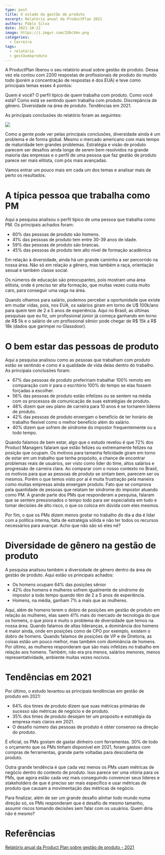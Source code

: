 ```yaml
---
type: post
title: O estado da gestão de produto
excerpt: Relatório anual da ProductPlan 2021
authors: Pablo Silva
date: 2021-10-22
image: https://i.imgur.com/2UbcVmv.png
categories:
  - Carreira
tags:
  - relatório
  - gestãodeproduto
---
```


A ProductPlan liberou o seu relatório anual sobre gestão de produto. Dessa vez ela contou com 2200 respostas de profissionais de produto do mundo todo (porém a concentração de respostas é dos EUA) e teve como principais temas esses 4 pontos:

Quem é você? O perfil típico de quem trabalha com produto.
Como você está? Como está se sentindo quem trabalha com produto.
Discrepância de gênero. Diversidade na área de produto.
Tendências em 2021.


As principais conclusões do relatório foram as seguintes:

![](/images/posts/o-estado-da-gestao-de-produto-1.png)

Como a gente pode ver pelas principais conclusões, diversidade ainda é um problema e de forma global. Mesmo o mercado americano com mais tempo de maturidade tem grandes problemas. Estratégia e visão de produto parecem ser desafios ainda longe de serem bem resolvidos na grande maioria das empresas e o perfil de uma pessoa que faz gestão de produto parece ser mais elitista, com pós mais avançadas.

Vamos entrar um pouco mais em cada um dos temas e analisar mais de perto os resultados.

# A típica pessoa que trabalha como PM

Aqui a pesquisa analisou o perfil típico de uma pessoa que trabalha como PM. Os principais achados foram:

* 60% das pessoas de produto são homens.
* 41% das pessoas de produto tem entre 30-39 anos de idade.
* 59% das pessoas de produto são brancas.
* 45% das pessoas de produto tem alto nível de formação acadêmica

Em relação à diversidade, ainda há um grande caminho a ser percorrido na nossa área. Não só em relação a gênero, mas também a raça, orientação sexual e também classe social.

Os números de educação são preocupantes, pois mostram uma área elitista, onde é preciso ter alta formação, que muitas vezes custa muito caro, para conseguir uma vaga na área.

Quando olhamos para salário, podemos perceber a oportunidade que existe em mudar vidas, pois, nos EUA, os salários giram em torno de U$ 100k/ano para quem tem de 2 a 5 anos de experiência. Aqui no Brasil, as últimas pesquisas que eu fiz, um profissional júnior já começa ganhando em torno de R$ 5k e o salário de um profissional sênior pode chegar de R$ 15k a R$ 18k (dados que garimpei no Glassdoor).

# O bem estar das pessoas de produto

Aqui a pesquisa analisou como as pessoas que trabalham com produto estão se sentindo e como é a qualidade de vida delas dentro do trabalho. As principais conclusões foram:

* 67% das pessoas de produto prefeririam trabalhar 100% remoto em comparação com ir para o escritório 100% do tempo se elas fossem forçadas a escolher.
* 56% das pessoas de produto estão infelizes ou se sentem na média com os processos de comunicação de suas estratégias de produto.
* 48% dizem que seu plano de carreira para 10 anos é se tornarem líderes de produto.
* 42% das pessoas de produto enxergam o benefício de ter horário de trabalho flexível como o melhor benefício além do salário.
* 40% dizem que sofrem de síndrome do impostor frequentemente ou a todo tempo.

Quando falamos de bem estar, algo que o estudo revelou é que 72% dos Product Managers falaram que estão felizes ou extremamente felizes na posição que ocupam. Os motivos para tamanha felicidade giram em torno de estar em um trabalho que tenha propósito, a chance de encontrar problemas reais de usuários, ser visto como líder do time, altos salários e progressão de carreira clara.
Ao comparar com o nosso contexto no Brasil, os motivos para que as pessoas de produto se sintam bem, parecem ser os mesmos. Porém o que temos visto por aí é muita frustração pela maneira como muitas empresas ainda enxergam produto. Fato que se comprova pela quantidade de pessoas que relatam ter síndrome do impostor atuando como PM. A grande parte dos PMs que responderam a pesquisa, falaram que se sentem pressionados o tempo todo para ser especialista em tudo e tomar decisões de alto risco, o que os coloca em dúvida com eles mesmos.

Por fim, o que os PMs dizem menos gostar no trabalho do dia a dia é lidar com a política interna, falta de estratégia sólida e não ter todos os recursos necessários para avançar. Acho que não são só eles né?

# Diversidade de gênero na gestão de produto

A pesquisa analisou também a diversidade de gênero dentro da área de gestão de produto. Aqui estão os principais achados:

* Os homens ocupam 64% das posições sênior
* 42% dos homens e mulheres sofrem igualmente de síndrome do impostor a todo tempo quando têm de 2 a 5 anos de experiência.
* Homens, na média, ganham 7% a mais que as mulheres.

Aqui, além de homens terem o dobro de posições em gestão de produto em relação às mulheres, elas saem 41% mais do mercado de tecnologia do que os homens, o que piora e muito o problema de diversidade que temos na nossa área.
Quando falamos de altas lideranças, a dominância dos homens é maior ainda, onde em posições como de CPO por exemplo, existem o dobro de homens. Quando falamos de posições de VP e de Diretoria, as coisas estão um pouco melhor, mas também com dominância de homens.
Por último, as mulheres responderam que são mais infelizes no trabalho em relação aos homens. Também, não era pra menos, salários menores, menos representatividade, ambiente muitas vezes nocivos.

# Tendências em 2021

Por último, o estudo levantou as principais tendências em gestão de produto em 2021:

* 64% dos times de produto dizem que suas métricas primárias de sucesso são métricas de negócio e de produto.
* 35% dos times de produto desejam ter um propósito e estratégia da empresa mais claros em 2021.
* O desafio número das pessoas de produto é obter consenso na direção do produto.

É oficial, os PMs gostam de gastar dinheiro com ferramentas. 30% de todo o orçamento que os PMs tinham disponível em 2021, foram gastos com compras de ferramentas, grande parte voltadas para descoberta de produto.

Outra grande tendência é que cada vez menos os PMs usam métricas de negócio dentro do contexto de produto. Isso parece ser uma vitória para os PMs, que agora estão cada vez mais conseguindo convencer seus líderes e stakeholders de que é preciso ser mais específico e usar métricas de produto que causam a movimentação das métricas de negócio.

Para finalizar, além de ser um grande desafio alinhar todo mundo numa direção só, os PMs responderam que é desafio de mesmo tamanho, assumir riscos tomando decisões sem falar com os usuários. Quem diria não é mesmo?


# Referências

[Relatório anual da Product Plan sobre gestão de produto - 2021](https://www.productplan.com/state-of-product-management-report-2021/)
